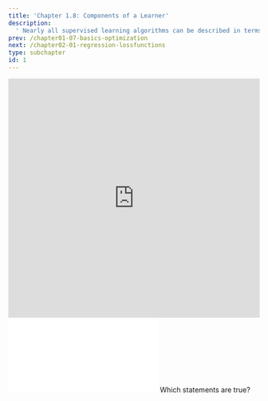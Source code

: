 ```yaml
---
title: 'Chapter 1.8: Components of a Learner'
description:
  ' Nearly all supervised learning algorithms can be described in terms of three components: 1) hypothesis space, 2) risk, and 3) optimization. In this Section, we explain how these components work together and why this is a very useful concept for many supervised learning approaches.'
prev: /chapter01-07-basics-optimization
next: /chapter02-01-regression-lossfunctions
type: subchapter
id: 1
---
```




<exercise id="1" title="Video Lecture">
<iframe width="100%" height="480" src="https://www.youtube.com/watch?v=fW4B541fjVk&list=PLGViarxWrOJdWVhbtjIFdrJOeChRZlYKJ&index=8" frameborder="0" allow="accelerometer; autoplay; encrypted-media; gyroscope; picture-in-picture" allowfullscreen></iframe>
</exercise>



<exercise id="2" title="Slides">
<object data="pdfs/1/slides-basics-learnercomponents-hro.pdf" type="application/pdf" style="width:100%;height:480px">
    <embed src="pdfs/1/slides-basics-learnercomponents-hro.pdf" type="application/pdf" />
</object>
</exercise>


<exercise id="3" title="Quiz">
Which statements are true?
<choice>
<opt text="For a given hypothesis class `H`, different optimization procedures can be used to find the best model `f∈H`." correct="true">
</opt>
<opt text="Providing two different training data sets to a learner will result in the same optimal model `f`.">
</opt>
<opt text="The representation of a learner defines its hypothesis class `H`." correct="true">
</opt>
<opt text="Supervised learning consists of three components: Hypothesis Space, Risk, and Optimization." correct="true">
</opt>
</choice>
</exercise>
